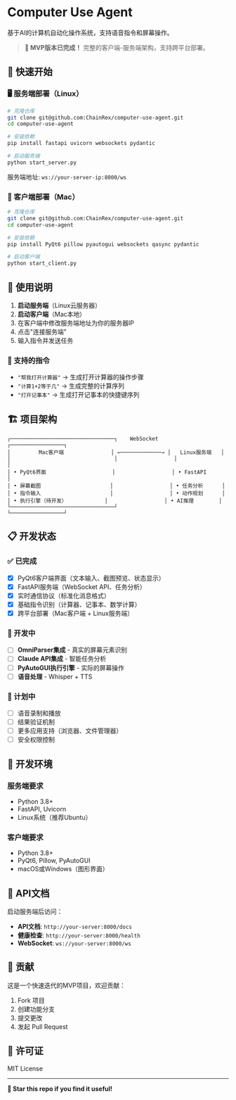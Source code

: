# Computer Use Agent

基于AI的计算机自动化操作系统，支持语音指令和屏幕操作。

> **🎉 MVP版本已完成！** 完整的客户端-服务端架构，支持跨平台部署。

## 🚀 快速开始

### 🖥️ 服务端部署（Linux）

```bash
# 克隆仓库
git clone git@github.com:ChainRex/computer-use-agent.git
cd computer-use-agent

# 安装依赖
pip install fastapi uvicorn websockets pydantic

# 启动服务端
python start_server.py
```

服务端地址: `ws://your-server-ip:8000/ws`

### 🍎 客户端部署（Mac）

```bash
# 克隆仓库
git clone git@github.com:ChainRex/computer-use-agent.git
cd computer-use-agent

# 安装依赖
pip install PyQt6 pillow pyautogui websockets qasync pydantic

# 启动客户端
python start_client.py
```

## 📱 使用说明

1. **启动服务端**（Linux云服务器）
2. **启动客户端**（Mac本地）
3. 在客户端中修改服务端地址为你的服务器IP
4. 点击"连接服务端"
5. 输入指令并发送任务

### 🎯 支持的指令

- `"帮我打开计算器"` → 生成打开计算器的操作步骤
- `"计算1+2等于几"` → 生成完整的计算序列
- `"打开记事本"` → 生成打开记事本的快捷键序列

## 🏗️ 项目架构

```
┌─────────────────────────────────┐    WebSocket    ┌─────────────────┐
│         Mac客户端               │ ←─────────────→ │   Linux服务端   │
│                                 │                  │                 │
│ • PyQt6界面                     │                  │ • FastAPI       │
│ • 屏幕截图                      │                  │ • 任务分析      │
│ • 指令输入                      │                  │ • 动作规划      │
│ • 执行引擎（待开发）            │                  │ • AI推理        │
└─────────────────────────────────┘                  └─────────────────┘
```

## 📋 开发状态

### ✅ 已完成
- [x] PyQt6客户端界面（文本输入、截图预览、状态显示）
- [x] FastAPI服务端（WebSocket API、任务分析）
- [x] 实时通信协议（标准化消息格式）
- [x] 基础指令识别（计算器、记事本、数学计算）
- [x] 跨平台部署（Mac客户端 + Linux服务端）

### 🚧 开发中
- [ ] **OmniParser集成** - 真实的屏幕元素识别
- [ ] **Claude API集成** - 智能任务分析
- [ ] **PyAutoGUI执行引擎** - 实际的屏幕操作
- [ ] **语音处理** - Whisper + TTS

### 📅 计划中
- [ ] 语音录制和播放
- [ ] 结果验证机制
- [ ] 更多应用支持（浏览器、文件管理器）
- [ ] 安全权限控制

## 🔧 开发环境

### 服务端要求
- Python 3.8+
- FastAPI, Uvicorn
- Linux系统（推荐Ubuntu）

### 客户端要求  
- Python 3.8+
- PyQt6, Pillow, PyAutoGUI
- macOS或Windows（图形界面）

## 📖 API文档

启动服务端后访问：
- **API文档**: `http://your-server:8000/docs`
- **健康检查**: `http://your-server:8000/health`
- **WebSocket**: `ws://your-server:8000/ws`

## 🤝 贡献

这是一个快速迭代的MVP项目，欢迎贡献：

1. Fork 项目
2. 创建功能分支
3. 提交更改
4. 发起 Pull Request

## 📄 许可证

MIT License

---

**🌟 Star this repo if you find it useful!**